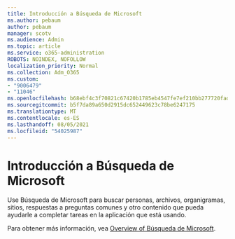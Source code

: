 ```yaml
---
title: Introducción a Búsqueda de Microsoft
ms.author: pebaum
author: pebaum
manager: scotv
ms.audience: Admin
ms.topic: article
ms.service: o365-administration
ROBOTS: NOINDEX, NOFOLLOW
localization_priority: Normal
ms.collection: Adm_O365
ms.custom:
- "9006479"
- "11046"
ms.openlocfilehash: b68ebf4c3f70821c67420b1785eb4547fe7ef210bb277720fadc26309872467e
ms.sourcegitcommit: b5f7da89a650d2915dc652449623c78be6247175
ms.translationtype: MT
ms.contentlocale: es-ES
ms.lasthandoff: 08/05/2021
ms.locfileid: "54025987"
---
```

# <a name="get-started-with-microsoft-search"></a>Introducción a Búsqueda de Microsoft

Use Búsqueda de Microsoft para buscar personas, archivos, organigramas, sitios, respuestas a preguntas comunes y otro contenido que pueda ayudarle a completar tareas en la aplicación que está usando.

Para obtener más información, vea [Overview of Búsqueda de Microsoft](https://go.microsoft.com/fwlink/?linkid=2157644).
